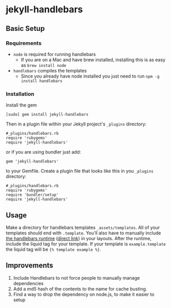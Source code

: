 # jekyll-handlebars

## Basic Setup

### Requirements

- `node` is required for running handlebars
    - If you are on a Mac and have brew installed, installing this is as easy as `brew install node`
- `handlebars` compiles the templates
    - Since you already have node installed you just need to run `npm -g install handlebars`

### Installation

Install the gem

    [sudo] gem install jekyll-handlebars

Then in a plugin file  within your Jekyll project's `_plugins` directory:

    #_plugins/handlebars.rb
    require 'rubygems'
    require 'jekyll-handlebars'

or if you are using bundler just add:

    gem 'jekyll-handlebars'

to your Gemfile. Create a plugin file that looks like this in you `_plugins` directory:

    #_plugins/handlebars.rb
    require 'rubygems'
    require 'bundler/setup'
    require 'jekyll-handlebars'

## Usage

Make a directory for handlebars templates `_assets/templates`. All of your templates should end
with `.template`. You'll also have to manually include [the handlebars runtime][1]
([direct link][2]) in your layouts. After the runtime, include the liquid tag for your template. If
your template is `example.template` the liquid tag will be `{% template example %}`.

## Improvements

1. Include Handlebars to not force people to manually manage dependencies
2. Add a md5 hash of the contents to the name for cache busting.
3. Find a way to drop the dependency on node.js, to make it easier to setup

[1]:http://handlebarsjs.com
[2]:https://raw.github.com/wycats/handlebars.js/1.0.0/dist/handlebars.runtime.js
